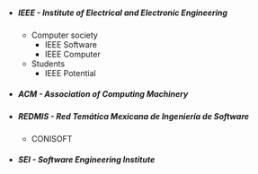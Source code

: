 - ##### IEEE - Institute of Electrical and Electronic Engineering
	- Computer society
		- IEEE Software
		- IEEE Computer
	- Students
		- IEEE Potential
- ##### ACM - Association of Computing Machinery
- ##### REDMIS - Red Temática Mexicana de Ingeniería de Software
	- CONISOFT
- ##### SEI - Software Engineering Institute


